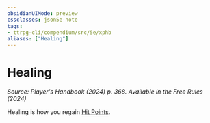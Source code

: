 ```yaml
---
obsidianUIMode: preview
cssclasses: json5e-note
tags:
- ttrpg-cli/compendium/src/5e/xphb
aliases: ["Healing"]
---
```

# Healing
*Source: Player's Handbook (2024) p. 368. Available in the Free Rules (2024)* 

Healing is how you regain [Hit Points](2-Mechanics/CLI/rules/variant-rules/hit-points-xphb.md).